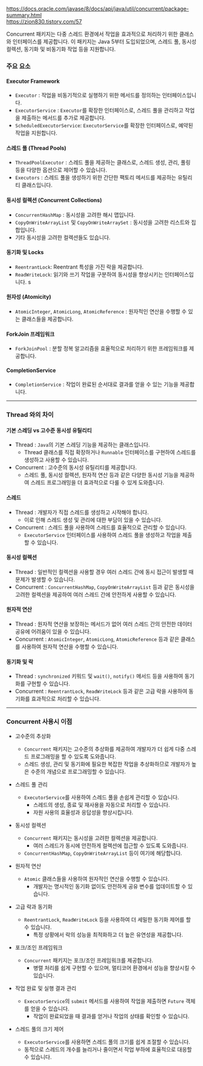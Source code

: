 https://docs.oracle.com/javase/8/docs/api/java/util/concurrent/package-summary.html<br>
https://zion830.tistory.com/57

Concurrent 패키지는 다중 스레드 환경에서 작업을 효과적으로 처리하기 위한 클래스와 인터페이스를 제공합니다. 
이 패키지는 Java 5부터 도입되었으며, 스레드 풀, 동시성 컬렉션, 동기화 및 비동기화 작업 등을 지원합니다.

### 주요 요소

#### Executor Framework

- `Executor` : 작업을 비동기적으로 실행하기 위한 메서드를 정의하는 인터페이스입니다.
- `ExecutorService` : `Executor`를 확장한 인터페이스로, 스레드 풀을 관리하고 작업을 제출하는 메서드를 추가로 제공합니다.
- `ScheduledExecutorService`: `ExecutorService`를 확장한 인터페이스로, 예약된 작업을 지원합니다.

#### 스레드 풀 (Thread Pools)

- `ThreadPoolExecutor` : 스레드 풀을 제공하는 클래스로, 스레드 생성, 관리, 풀링 등을 다양한 옵션으로 제어할 수 있습니다.
- `Executors` : 스레드 풀을 생성하기 위한 간단한 팩토리 메서드를 제공하는 유틸리티 클래스입니다.

#### 동시성 컬렉션 (Concurrent Collections)

- `ConcurrentHashMap` : 동시성을 고려한 해시 맵입니다.
- `CopyOnWriteArrayList` 및 `CopyOnWriteArraySet` : 동시성을 고려한 리스트와 집합입니다.
- 기타 동시성을 고려한 컬렉션들도 있습니다.

#### 동기화 및 Locks

- `ReentrantLock`: Reentrant 특성을 가진 락을 제공합니다.
- `ReadWriteLock`: 읽기와 쓰기 작업을 구분하여 동시성을 향상시키는 인터페이스입니다.
s
#### 원자성 (Atomicity)
- `AtomicInteger`, `AtomicLong`, `AtomicReference` : 원자적인 연산을 수행할 수 있는 클래스들을 제공합니다.

#### ForkJoin 프레임워크

- `ForkJoinPool` : 분할 정복 알고리즘을 효율적으로 처리하기 위한 프레임워크를 제공합니다.

#### CompletionService

- `CompletionService` : 작업이 완료된 순서대로 결과를 얻을 수 있는 기능을 제공합니다.

---

### Thread 와의 차이

#### 기본 스레딩 vs 고수준 동시성 유틸리티

- Thread : `Java`의 기본 스레딩 기능을 제공하는 클래스입니다. 
  - Thread 클래스를 직접 확장하거나 `Runnable` 인터페이스를 구현하여 스레드를 생성하고 사용할 수 있습니다.
- Concurrent : 고수준의 동시성 유틸리티를 제공합니다. 
  - 스레드 풀, 동시성 컬렉션, 원자적 연산 등과 같은 다양한 동시성 기능을 제공하여 스레드 프로그래밍을 더 
    효과적으로 다룰 수 있게 도와줍니다.

#### 스레드 

- Thread : 개발자가 직접 스레드를 생성하고 시작해야 합니다.
  - 이로 인해 스레드 생성 및 관리에 대한 부담이 있을 수 있습니다.
- Concurrent : 스레드 풀을 사용하여 스레드를 효율적으로 관리할 수 있습니다.
  - `ExecutorService` 인터페이스를 사용하여 스레드 풀을 생성하고 작업을 제출할 수 있습니다.

#### 동시성 컬렉션

- Thread : 일반적인 컬렉션을 사용할 경우 여러 스레드 간에 동시 접근이 발생할 때 문제가 발생할 수 있습니다.
- Concurrent : `ConcurrentHashMap`, `CopyOnWriteArrayList` 등과 같은 동시성을 고려한 컬렉션을 제공하여 
  여러 스레드 간에 안전하게 사용할 수 있습니다.

#### 원자적 연산

- Thread : 원자적 연산을 보장하는 메서드가 없어 여러 스레드 간의 안전한 데이터 공유에 어려움이 있을 수 있습니다.
- Concurrent : `AtomicInteger`, `AtomicLong`, `AtomicReference` 등과 같은 클래스를 사용하여 원자적 연산을 
  수행할 수 있습니다.

#### 동기화 및 락

- Thread : `synchronized` 키워드 및 `wait()`, `notify()` 메서드 등을 사용하여 동기화를 구현할 수 있습니다.
- Concurrent : `ReentrantLock`, `ReadWriteLock` 등과 같은 고급 락을 사용하여 동기화를 효과적으로 처리할 수 있습니다.

---

### Concurrent 사용시 이점

- 고수준의 추상화
  - `Concurrent` 패키지는 고수준의 추상화를 제공하여 개발자가 더 쉽게 다중 스레드 프로그래밍을 할 수 있도록 도와줍니다.
  - 스레드 생성, 관리 및 동기화에 필요한 복잡한 작업을 추상화하므로 개발자가 높은 수준의 개념으로 프로그래밍할 수 있습니다.


- 스레드 풀 관리
  - `ExecutorService`를 사용하여 스레드 풀을 손쉽게 관리할 수 있습니다.
    - 스레드의 생성, 종료 및 재사용을 자동으로 처리할 수 있습니다.
    - 자원 사용의 효율성과 응답성을 향상시킵니다.


- 동시성 컬렉션
  - `Concurrent` 패키지는 동시성을 고려한 컬렉션을 제공합니다.
    - 여러 스레드가 동시에 안전하게 컬렉션에 접근할 수 있도록 도와줍니다.
  - `ConcurrentHashMap`, `CopyOnWriteArrayList` 등이 여기에 해당합니다.


- 원자적 연산
  - `Atomic` 클래스들을 사용하여 원자적인 연산을 수행할 수 있습니다.
    - 개발자는 명시적인 동기화 없이도 안전하게 공유 변수를 업데이트할 수 있습니다.


- 고급 락과 동기화
  - `ReentrantLock`, `ReadWriteLock` 등을 사용하여 더 세밀한 동기화 제어를 할 수 있습니다.
    - 특정 상황에서 락의 성능을 최적화하고 더 높은 유연성을 제공합니다.


- 포크/조인 프레임워크
  - `Concurrent` 패키지는 포크/조인 프레임워크를 제공합니다.
    - 병렬 처리를 쉽게 구현할 수 있으며, 멀티코어 환경에서 성능을 향상시킬 수 있습니다.


- 작업 완료 및 실행 결과 관리
  - `ExecutorService`의 `submit` 메서드를 사용하여 작업을 제출하면 `Future` 객체를 얻을 수 있습니다.
    - 작업이 완료되었을 때 결과를 얻거나 작업의 상태를 확인할 수 있습니다.


- 스레드 풀의 크기 제어
  - `ExecutorService`를 사용하면 스레드 풀의 크기를 쉽게 조절할 수 있습니다.
  - 동적으로 스레드의 개수를 늘리거나 줄이면서 작업 부하에 효율적으로 대응할 수 있습니다.
